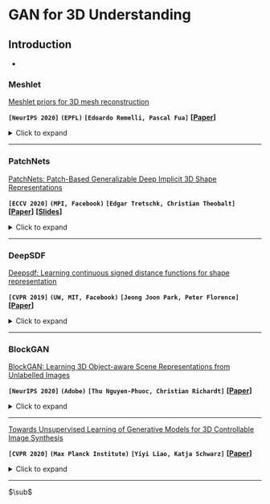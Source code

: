 # GAN for 3D Understanding







## Introduction



- 









































### Meshlet

[Meshlet priors for 3D mesh reconstruction](https://arxiv.org/pdf/2006.03997.pdf)

**`[NeurIPS 2020]`**	**`(EPFL)`**	**`[Edoardo Remelli, Pascal Fua]`**	**[[Paper](https://github.com/cvlab-epfl/MeshSDF)]**

<details><summary>Click to expand</summary><p>



</p></details>

---


### PatchNets

[PatchNets: Patch-Based Generalizable Deep Implicit 3D Shape Representations](https://arxiv.org/pdf/2008.01639.pdf)

**`[ECCV 2020]`**	**`(MPI, Facebook)`**	**`[Edgar Tretschk, Christian Theobalt]`**	**[[Paper]()]**	**[[Slides](http://gvv.mpi-inf.mpg.de/projects/PatchNets/data/patchnets_slides.pdf)]**

<details><summary>Click to expand</summary><p>



</p></details>

---

### DeepSDF

[Deepsdf: Learning continuous signed distance functions for shape representation](https://arxiv.org/pdf/1901.05103.pdf)

**`[CVPR 2019]`**	**`(UW, MIT, Facebook)`**	**`[Jeong Joon Park, Peter Florence]`**	**[[Paper](https://github.com/facebookresearch/DeepSDF)]**

<details><summary>Click to expand</summary><p>



</p></details>

---

### BlockGAN

[BlockGAN: Learning 3D Object-aware Scene Representations from Unlabelled Images](https://arxiv.org/abs/2002.08988)

**`[NeurIPS 2020]`**	**`(Adobe)`**	**`[Thu Nguyen-Phuoc, Christian Richardt]`**	**[[Paper](https://github.com/thunguyenphuoc/BlockGAN)]**

<details><summary>Click to expand</summary>

<div align=center><img width="600" src="https://raw.githubusercontent.com/yzy1996/Image-Hosting/master/20201214151442.png"/></div>

> **Summary**

learns 3D object-oriented scene representations directly from unlabeled 2D images

> **Method**

divide an 3D feature into background and foreground

a noise vector $\mathbb{z}_i$ and the object's 3D pose $\theta_i = (s_i, \mathbf{R}_i, \mathbf{t}_i)$

3D feature $O_i = g_i(\mathbb{z}_i, \theta_i)$
$$
\mathbf{x}=p\left(f(\underbrace{O_{0},}_{\text {background }} \underbrace{O_{1}, \ldots, O_{K}}_{\text {foreground }})\right)
$$

</details>

---

[Towards Unsupervised Learning of Generative Models for 3D Controllable Image Synthesis](https://arxiv.org/abs/1912.05237)

**`[CVPR 2020]`**	**`(Max Planck Institute)`**	**`[Yiyi Liao, Katja Schwarz]`**	**[[Paper](https://github.com/autonomousvision/controllable_image_synthesis)]**

<details><summary>Click to expand</summary><p>


![image-20201214211146939](https://raw.githubusercontent.com/yzy1996/Image-Hosting/master/20201214211210.png)



> **Summary**



> **Method**





</p></details>





</p></details>

---



$\sub$

